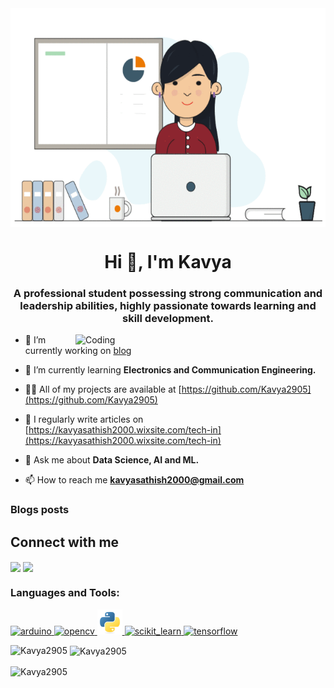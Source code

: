 <img align="center" height="350px" alt="Coding" src="https://github.com/Kavya2905/Kavya2905/blob/main/pro.gif">
<h1 align="center">Hi 👋, I'm Kavya</h1>
<h3 align="center">A professional student possessing strong communication and leadership abilities, highly passionate towards learning and skill development.</h3>


<img align="right" alt="Coding" width="400" src="https://cdn.dribbble.com/users/2646423/screenshots/5507196/computer.gif">

- 🔭 I’m currently working on [blog](https://kavyasathish2000.wixsite.com/tech-in)

- 🌱 I’m currently learning **Electronics and Communication Engineering.**

- 👨‍💻 All of my projects are available at [https://github.com/Kavya2905](https://github.com/Kavya2905)

- 📝 I regularly write articles on [https://kavyasathish2000.wixsite.com/tech-in](https://kavyasathish2000.wixsite.com/tech-in)

- 💬 Ask me about **Data Science, AI and ML.**

- 📫 How to reach me **kavyasathish2000@gmail.com**

### Blogs posts
<!-- BLOG-POST-LIST:START -->
<!-- BLOG-POST-LIST:END -->

<h2> Connect with me </h2>
<a href = 'https://www.linkedin.com/in/kavya-sathish-660395172'> <img width = '32px' align= 'center' src="https://raw.githubusercontent.com/rahulbanerjee26/githubAboutMeGenerator/main/icons/linked-in-alt.svg"/></a> 
<a href = 'https://www.github.com/Kavya2905'> <img width = '32px' align= 'center' src="https://raw.githubusercontent.com/rahulbanerjee26/githubAboutMeGenerator/main/icons/github.svg"/></a>
  

<h3 align="left">Languages and Tools:</h3>
<p align="left"> <a href="https://www.arduino.cc/" target="_blank"> <img src="https://cdn.worldvectorlogo.com/logos/arduino-1.svg" alt="arduino" width="40" height="40"/> </a> <a href="https://opencv.org/" target="_blank"> <img src="https://www.vectorlogo.zone/logos/opencv/opencv-icon.svg" alt="opencv" width="40" height="40"/> </a> <a href="https://www.python.org" target="_blank"> <img src="https://raw.githubusercontent.com/devicons/devicon/master/icons/python/python-original.svg" alt="python" width="40" height="40"/> </a> <a href="https://scikit-learn.org/" target="_blank"> <img src="https://upload.wikimedia.org/wikipedia/commons/0/05/Scikit_learn_logo_small.svg" alt="scikit_learn" width="40" height="40"/> </a> <a href="https://www.tensorflow.org" target="_blank"> <img src="https://www.vectorlogo.zone/logos/tensorflow/tensorflow-icon.svg" alt="tensorflow" width="40" height="40"/> </a> </p>

<p><img align="left" src="https://github-readme-stats.vercel.app/api/top-langs?username=Kavya2905&show_icons=true&locale=en&layout=compact" alt="Kavya2905" /></p>

<p>&nbsp;<img align="center" src="https://github-readme-stats.vercel.app/api?username=Kavya2905&show_icons=true&locale=en" alt="Kavya2905" /></p>

<p><img align="center" src="https://github-readme-streak-stats.herokuapp.com/?user=Kavya2905&" alt="Kavya2905" /></p>
